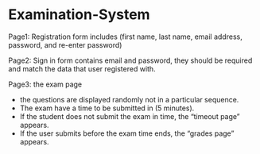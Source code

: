 # Examination-System

Page1:
Registration form includes (first name, last name, email address, password, and re-enter password)

Page2:
Sign in form contains email and password, they should be required and match the data that user registered with.

Page3: the exam page

- the questions are displayed randomly not in a particular sequence.
- The exam have a time to be submitted in (5 minutes).
- If the student does not submit the exam in time, the “timeout page” appears.
- If the user submits before the exam time ends, the “grades page” appears.



